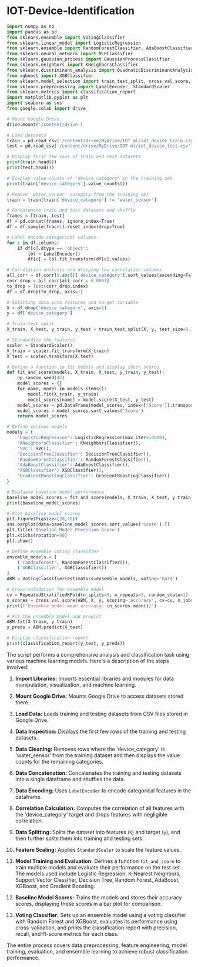 # IOT-Device-Identification

```python
import numpy as np
import pandas as pd
from sklearn.ensemble import VotingClassifier
from sklearn.linear_model import LogisticRegression
from sklearn.ensemble import RandomForestClassifier, AdaBoostClassifier, GradientBoostingClassifier
from sklearn.neural_network import MLPClassifier
from sklearn.gaussian_process import GaussianProcessClassifier
from sklearn.neighbors import KNeighborsClassifier
from sklearn.discriminant_analysis import QuadraticDiscriminantAnalysis
from xgboost import XGBClassifier
from sklearn.model_selection import train_test_split, cross_val_score, RepeatedStratifiedKFold
from sklearn.preprocessing import LabelEncoder, StandardScaler
from sklearn.metrics import classification_report
import matplotlib.pyplot as plt
import seaborn as sns
from google.colab import drive

# Mount Google Drive
drive.mount('/content/drive')

# Load datasets
train = pd.read_csv('/content/drive/MyDrive/IOT ml/iot_device_train.csv')
test = pd.read_csv('/content/drive/MyDrive/IOT ml/iot_device_test.csv')

# Display first few rows of train and test datasets
print(train.head())
print(test.head())

# Display value counts of 'device_category' in the training set
print(train['device_category'].value_counts())

# Remove 'water_sensor' category from the training set
train = train[train['device_category'] != 'water_sensor']

# Concatenate train and test datasets and shuffle
frames = [train, test]
df = pd.concat(frames, ignore_index=True)
df = df.sample(frac=1).reset_index(drop=True)

# Label encode categorical columns
for c in df.columns:
    if df[c].dtype == 'object':
        lbl = LabelEncoder()
        df[c] = lbl.fit_transform(df[c].values)

# Correlation analysis and dropping low correlation columns
all_corr = df.corr().abs()['device_category'].sort_values(ascending=False)
corr_drop = all_corr[all_corr < 0.0001]
to_drop = list(corr_drop.index)
df = df.drop(to_drop, axis=1)

# Splitting data into features and target variable
X = df.drop('device_category', axis=1)
y = df['device_category']

# Train-test split
X_train, X_test, y_train, y_test = train_test_split(X, y, test_size=0.3, random_state=0)

# Standardize the features
scaler = StandardScaler()
X_train = scaler.fit_transform(X_train)
X_test = scaler.transform(X_test)

# Define a function to fit models and display their scores
def fit_and_score(models, X_train, X_test, y_train, y_test):
    np.random.seed(42)
    model_scores = {}
    for name, model in models.items():
        model.fit(X_train, y_train)
        model_scores[name] = model.score(X_test, y_test)
    model_scores = pd.DataFrame(model_scores, index=['Score']).transpose()
    model_scores = model_scores.sort_values('Score')
    return model_scores

# Define various models
models = {
    'LogisticRegression': LogisticRegression(max_iter=10000),
    'KNeighborsClassifier': KNeighborsClassifier(),
    'SVC': SVC(),
    'DecisionTreeClassifier': DecisionTreeClassifier(),
    'RandomForestClassifier': RandomForestClassifier(),
    'AdaBoostClassifier': AdaBoostClassifier(),
    'XGBClassifier': XGBClassifier(),
    'GradientBoostingClassifier': GradientBoostingClassifier()
}

# Evaluate baseline model performance
baseline_model_scores = fit_and_score(models, X_train, X_test, y_train, y_test)
print(baseline_model_scores)

# Plot baseline model scores
plt.figure(figsize=(20,10))
sns.barplot(data=baseline_model_scores.sort_values('Score').T)
plt.title('Baseline Model Precision Score')
plt.xticks(rotation=90)
plt.show()

# Define ensemble voting classifier
ensemble_models = [
    ('randomforest', RandomForestClassifier()),
    ('XGBClassifier', XGBClassifier())
]
ABM = VotingClassifier(estimators=ensemble_models, voting='hard')

# Cross-validation for ensemble model
cv = RepeatedStratifiedKFold(n_splits=5, n_repeats=3, random_state=1)
n_scores = cross_val_score(ABM, X, y, scoring='accuracy', cv=cv, n_jobs=-1)
print(f'Ensemble model mean accuracy: {n_scores.mean()}')

# Fit the ensemble model and predict
ABM.fit(X_train, y_train)
y_preds = ABM.predict(X_test)

# Display classification report
print(classification_report(y_test, y_preds))
```

The script performs a comprehensive analysis and classification task using various machine learning models. Here's a description of the steps involved:

1. **Import Libraries:** Imports essential libraries and modules for data manipulation, visualization, and machine learning.

2. **Mount Google Drive:** Mounts Google Drive to access datasets stored there.

3. **Load Data:** Loads training and testing datasets from CSV files stored in Google Drive.

4. **Data Inspection:** Displays the first few rows of the training and testing datasets.

5. **Data Cleaning:** Removes rows where the 'device_category' is 'water_sensor' from the training dataset and then displays the value counts for the remaining categories.

6. **Data Concatenation:** Concatenates the training and testing datasets into a single dataframe and shuffles the data.

7. **Data Encoding:** Uses `LabelEncoder` to encode categorical features in the dataframe.

8. **Correlation Calculation:** Computes the correlation of all features with the 'device_category' target and drops features with negligible correlation.

9. **Data Splitting:** Splits the dataset into features (`X`) and target (`y`), and then further splits them into training and testing sets.

10. **Feature Scaling:** Applies `StandardScaler` to scale the feature values.

11. **Model Training and Evaluation:** Defines a function `fit_and_score` to train multiple models and evaluate their performance on the test set. The models used include Logistic Regression, K-Nearest Neighbors, Support Vector Classifier, Decision Tree, Random Forest, AdaBoost, XGBoost, and Gradient Boosting.

12. **Baseline Model Scores:** Trains the models and stores their accuracy scores, displaying these scores in a bar plot for comparison.

13. **Voting Classifier:** Sets up an ensemble model using a voting classifier with Random Forest and XGBoost, evaluates its performance using cross-validation, and prints the classification report with precision, recall, and f1-score metrics for each class.

The entire process covers data preprocessing, feature engineering, model training, evaluation, and ensemble learning to achieve robust classification performance.
